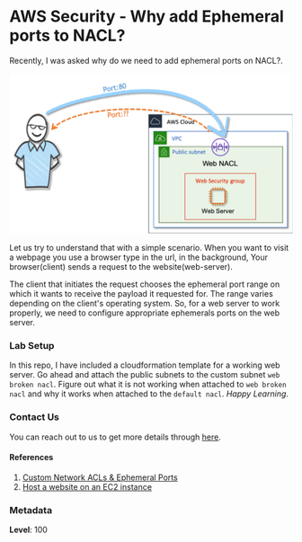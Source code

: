 # AWS Security - Why add Ephemeral ports to NACL?

Recently, I was asked why do we need to add ephemeral ports on NACL?. 

![why-add-ephemeral-ports-on-nacl](images/why-add-ephemeral-ports-on-nacl.png)

Let us try to understand that with a simple scenario. When you want to visit a webpage you use a browser type in the url, in the background, Your browser(client) sends a request to the website(web-server). 

The client that initiates the request chooses the ephemeral port range on which it wants to receive the payload it requested for. The range varies depending on the client's operating system. So, for a web server to work properly, we need to configure appropriate ephemerals ports on the web server.

### Lab Setup

  In this repo, I have included a cloudformation template for a working web server. Go ahead and attach the public subnets to the custom subnet `web broken nacl`. Figure out what it is not working when attached to `web broken nacl` and why it works when attached to the `default nacl`. _Happy Learning_.

### Contact Us

You can reach out to us to get more details through [here](https://youtube.com/c/valaxytechnologies/about).

#### References

1. [Custom Network ACLs & Ephemeral Ports](https://docs.aws.amazon.com/en_pv/vpc/latest/userguide/vpc-network-acls.html#nacl-ephemeral-ports)
1. [Host a website on an EC2 instance](https://aws.amazon.com/premiumsupport/knowledge-center/connect-http-https-ec2/)

### Metadata

**Level**: 100

